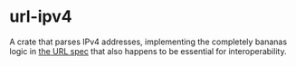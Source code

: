# url-ipv4

A crate that parses IPv4 addresses, implementing the completely bananas logic in
[the URL spec](https://url.spec.whatwg.org/#concept-ipv4-parser) that also
happens to be essential for interoperability.
